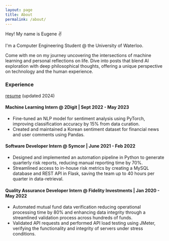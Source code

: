 ```yaml
---
layout: page
title: About
permalink: /about/
---
```


Hey! My name is Eugene :v:

I'm a Computer Engineering Student @ the University of Waterloo.

Come with me on my journey uncovering the intersections of machine learning and personal reflections on life. Dive into posts that blend AI exploration with deep philosophical thoughts, offering a unique perspective on technology and the human experience.

### Experience

[resume](/assets/downloads/resume_2024.pdf) (updated 2024)

#### Machine Learning Intern @ 2Digit | Sept 2022 - May 2023

- Fine-tuned an NLP model for sentiment analysis using PyTorch, improving
  classification accuracy by 15% from data curation.
- Created and maintained a Korean sentiment dataset for financial news and user
  comments using Pandas.

#### Software Developer Intern @ Symcor | June 2021 - Feb 2022

- Designed and implemented an automation pipeline in Python to generate quarterly risk reports, reducing manual reporting time by 70%.
- Streamlined access to in-house risk metrics by creating a MySQL database and REST API in Flask, saving the team up to 40 hours per quarter in data-retrieval.

#### Quality Assurance Developer Intern @ Fidelity Investments | Jan 2020 - May 2022

- Automated mutual fund data verification reducing operational processing time by 80% and enhancing data integrity through a streamlined validation process across hundreds of funds.
- Validated API requests and performed API load testing using JMeter, verifying the functionality and integrity of servers under stress conditions.

